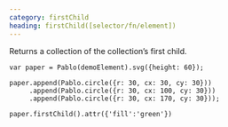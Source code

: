 ```yaml
--- 
category: firstChild
heading: firstChild([selector/fn/element])
---
```


Returns a collection of the collection’s first child.

    var paper = Pablo(demoElement).svg({height: 60});

    paper.append(Pablo.circle({r: 30, cx: 30, cy: 30}))
         .append(Pablo.circle({r: 30, cx: 100, cy: 30}))
         .append(Pablo.circle({r: 30, cx: 170, cy: 30}));

    paper.firstChild().attr({'fill':'green'})